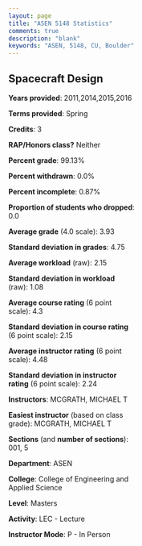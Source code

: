 ```yaml
---
layout: page
title: "ASEN 5148 Statistics"
comments: true
description: "blank"
keywords: "ASEN, 5148, CU, Boulder"
--- 
```

<head>
<script src="https://ajax.googleapis.com/ajax/libs/jquery/2.1.3/jquery.min.js"></script>
<script src="https://dl.dropboxusercontent.com/s/pc42nxpaw1ea4o9/highcharts.js?dl=0"></script>
<!-- <script src="../assets/js/highcharts.js"></script> -->
<style type="text/css">@font-face {
	font-family: "Bebas Neue";
	src: url(https://www.filehosting.org/file/details/544349/BebasNeue%20Regular.otf) format("opentype");
	}
	h1.Bebas { 
		font-family: "Bebas Neue", Verdana, Tahoma;
	}
</style>
</head>
<body>
	<div id="container" style="float: right; width: 45%; height: 88%; margin-left: 2.5%; margin-right: 2.5%;"></div>
	<script language="JavaScript">
		$(document).ready(function() {
		var chart = {type: 'column'};
		var title = {text: 'Grade Distribution'};
		var xAxis = {categories: ['A','B','C','D','F'],crosshair: true};
		var yAxis = {min: 0,title: {text: 'Percentage'}};
		var tooltip = {headerFormat: '<center><b><span style="font-size:20px">{point.key}</span></b></center>',
		               pointFormat: '<td style="padding:0"><b>{point.y:.1f}%</b></td>',
		               footerFormat: '</table>',shared: true,useHTML: true};
		var plotOptions = {column: {pointPadding: 0.0,borderWidth: 0}};  
		var credits = {enabled: false};var series= [{name: 'Percent',data: [97.11,2.89,0.0,0.0,0.0,]}];
		var json = {};
		json.chart = chart;
		json.title = title;
		json.tooltip = tooltip;
		json.xAxis = xAxis;
		json.yAxis = yAxis;  
		json.series = series;
		json.plotOptions = plotOptions;  
		json.credits = credits;
		$('#container').highcharts(json);
	});
	</script>
</body>
			   
## Spacecraft Design

**Years provided**: 2011,2014,2015,2016

**Terms provided**: Spring

**Credits**: 3

**RAP/Honors class?** Neither

**Percent grade**: 99.13%

**Percent withdrawn**: 0.0%

**Percent incomplete**: 0.87%

**Proportion of students who dropped**: 0.0

**Average grade** (4.0 scale): 3.93

**Standard deviation in grades**: 4.75

**Average workload** (raw): 2.15

**Standard deviation in workload** (raw): 1.08

**Average course rating** (6 point scale): 4.3

**Standard deviation in course rating** (6 point scale): 2.15

**Average instructor rating** (6 point scale): 4.48

**Standard deviation in instructor rating** (6 point scale): 2.24

**Instructors**: MCGRATH, MICHAEL T

**Easiest instructor** (based on class grade): MCGRATH, MICHAEL T

**Sections** (and **number of sections**): 001, 5

**Department**: ASEN

**College**: College of Engineering and Applied Science

**Level**: Masters

**Activity**: LEC - Lecture

**Instructor Mode**: P  - In Person